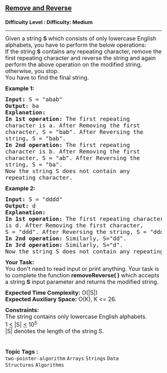<h2><a href="https://www.geeksforgeeks.org/problems/remove-and-reverse--170634/1?page=1&category=two-pointer-algorithm&difficulty=Easy,Medium&status=unsolved&sortBy=submissions">Remove and Reverse</a></h2><h3>Difficulty Level : Difficulty: Medium</h3><hr><div class="problems_problem_content__Xm_eO"><p><span style="font-size:18px">Given a string&nbsp;<strong>S </strong>which consists of only lowercase English alphabets, you have to perform the below&nbsp;operations:<br>
If the string <strong>S</strong> contains any repeating character, remove the first repeating&nbsp;character and reverse the string&nbsp;and again perform the above operation on the modified string, otherwise, you stop.<br>
You have to find the final string.</span></p>

<p><span style="font-size:18px"><strong>Example 1:</strong></span></p>

<pre><span style="font-size:18px"><strong>Input:</strong> S = "abab"
<strong>Output:</strong> ba
<strong>Explanation:</strong>
<strong>In 1st operation:</strong> The first repeating 
character is a. After Removing the first 
character, S = "bab". After Reversing the 
string, S = "bab".
<strong>In 2nd operation:</strong> The first repeating 
character is b. After Removing the first 
character, S = "ab". After Reversing the 
string, S = "ba".
Now the string S does not contain any 
repeating character.</span></pre>

<p><span style="font-size:18px"><strong>Example 2:</strong></span></p>

<pre><span style="font-size:18px"><strong>Input:</strong> S = "dddd"
<strong>Output:</strong> d
<strong>Explanation:
In 1st operation:</strong> The first repeating character 
is d. After Removing the first character, 
S = "ddd". After Reversing the string, S = "ddd". 
<strong>In 2nd operation:</strong> Similarly, S="dd".
<strong>In 3rd operation:</strong> Similarly, S="d".
Now the string S does not contain any repeating character.</span>
</pre>

<p><span style="font-size:18px"><strong>Your Task:&nbsp;&nbsp;</strong><br>
You don't need to read input or print anything. Your task is to complete the function&nbsp;<strong>removeReverse( )</strong>&nbsp;which accepts a string <strong>S</strong>&nbsp;input parameter and returns the modified string.</span></p>

<p><span style="font-size:18px"><strong>Expected Time Complexity:</strong>&nbsp;O(|S|)<br>
<strong>Expected Auxiliary Space:</strong>&nbsp;O(K), K &lt;= 26.</span></p>

<p><span style="font-size:18px"><strong>Constraints:</strong><br>
The string contains only lowercase English alphabets.<br>
1 <u>&lt;</u>&nbsp;|S|&nbsp;<u>&lt;</u>&nbsp;10<sup>5</sup><br>
|S| denotes the length of the string S.</span></p>
</div><br><p><span style=font-size:18px><strong>Topic Tags : </strong><br><code>two-pointer-algorithm</code>&nbsp;<code>Arrays</code>&nbsp;<code>Strings</code>&nbsp;<code>Data Structures</code>&nbsp;<code>Algorithms</code>&nbsp;
